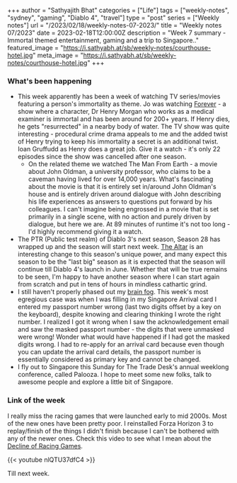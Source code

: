 +++
author = "Sathyajith Bhat"
categories = ["Life"]
tags = ["weekly-notes", "sydney", "gaming", "Diablo 4", "travel"]
type = "post"
series = ["Weekly notes"]
url = "/2023/02/18/weekly-notes-07-2023/"
title = "Weekly notes 07/2023"
date = 2023-02-18T12:00:00Z
description = "Week 7 summary - Immortal themed entertainment, gaming and a trip to Singapore.."
featured_image = "https://i.sathyabh.at/sb/weekly-notes/courthouse-hotel.jpg"
meta_image = "https://i.sathyabh.at/sb/weekly-notes/courthouse-hotel.jpg"
+++

### What's been happening

* This week apparently has been a week of watching TV series/movies featuring a person's immortality as theme. Jo was watching [Forever](https://en.wikipedia.org/wiki/Forever_(2014_TV_series)) - a show where a character, Dr Henry Morgan who works as a medical examiner is immortal and has been around for 200+ years. If Henry dies, he gets "resurrected" in a nearby body of water. The TV show was quite interesting - procedural crime drama appeals to me and the added twist of Henry trying to keep his immortality a secret is an additional twist. Ioan Gruffudd as Henry does a great job. Give it a watch - it's only 22 episodes since the show was cancelled after one season. 
  * On the related theme we watched The Man From Earth - a movie about John Oldman, a university professor, who claims to be a caveman having lived for over 14,000 years. What's fascinating about the movie is that it is entirely set in/around John Oldman's house and is entirely driven around dialogue with John describing his life experiences as answers to questions put forward by his colleagues. I can't imagine being engrossed in a movie that is set primarily in a single scene, with no action and purely driven by dialogue, but here we are. At 89 minutes of runtime it's not too long - I'd highly recommend giving it a watch.
* The PTR (Public test realm) of Diablo 3's next season, Season 28 has wrapped up and the season will start next week. [The Altar](https://www.youtube.com/watch?v=wh-OJwXX9Zg&list=PLTM2LsSuA3j-exejFNzR3AreAM94c9Off&index=1) is an interesting change to this season's unique power, and many expect this season to be the "last big" season as it is expected that the season will continue till Diablo 4's launch in June. Whether that will be true remains to be seen, I'm happy to have another season where I can start again from scratch and put in tens of hours in mindless cathartic grind.
* I still haven't properly phased out my [brain fog](/2023/01/21/weekly-notes-03-2023/). This week's most egregious case was when I was filling in my Singapore Arrival card I entered my passport number wrong (last two digits offset by a key on the keyboard), despite knowing and clearing thinking I wrote the right number. I realized I got it wrong when I saw the acknowledgement email and saw the masked passport number - the digits that were unmasked were wrong! Wonder what would have happened if I had got the masked digits wrong. I had to re-apply for an arrival card because even though you can update the arrival card details, the passport number is essentially considered as primary key and cannot be changed. 
* I fly out to Singapore this Sunday for The Trade Desk's annual weeklong conference, called Palooza. I hope to meet some new folks, talk to awesome people and explore a little bit of Singapore. 

### Link of the week

I really miss the racing games that were launched early to mid 2000s. Most of the new ones have been pretty poor. I reinstalled Forza Horizon 3 to replay/finish of the things I didn't finish because I can't be bothered with any of the newer ones. Check this video to see what I mean about the [Decline of Racing Games](https://www.youtube.com/watch?v=nlQTU37dfC4).

{{< youtube nlQTU37dfC4 >}}

Till next week.